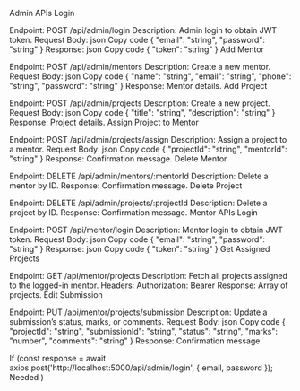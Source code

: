 Admin APIs
Login

Endpoint: POST /api/admin/login
Description: Admin login to obtain JWT token.
Request Body:
json
Copy code
{
  "email": "string",
  "password": "string"
}
Response:
json
Copy code
{
  "token": "string"
}
Add Mentor

Endpoint: POST /api/admin/mentors
Description: Create a new mentor.
Request Body:
json
Copy code
{
  "name": "string",
  "email": "string",
  "phone": "string",
  "password": "string"
}
Response: Mentor details.
Add Project

Endpoint: POST /api/admin/projects
Description: Create a new project.
Request Body:
json
Copy code
{
  "title": "string",
  "description": "string"
}
Response: Project details.
Assign Project to Mentor

Endpoint: POST /api/admin/projects/assign
Description: Assign a project to a mentor.
Request Body:
json
Copy code
{
  "projectId": "string",
  "mentorId": "string"
}
Response: Confirmation message.
Delete Mentor

Endpoint: DELETE /api/admin/mentors/:mentorId
Description: Delete a mentor by ID.
Response: Confirmation message.
Delete Project

Endpoint: DELETE /api/admin/projects/:projectId
Description: Delete a project by ID.
Response: Confirmation message.
Mentor APIs
Login

Endpoint: POST /api/mentor/login
Description: Mentor login to obtain JWT token.
Request Body:
json
Copy code
{
  "email": "string",
  "password": "string"
}
Response:
json
Copy code
{
  "token": "string"
}
Get Assigned Projects

Endpoint: GET /api/mentor/projects
Description: Fetch all projects assigned to the logged-in mentor.
Headers:
Authorization: Bearer <token>
Response: Array of projects.
Edit Submission

Endpoint: PUT /api/mentor/projects/submission
Description: Update a submission’s status, marks, or comments.
Request Body:
json
Copy code
{
  "projectId": "string",
  "submissionId": "string",
  "status": "string",
  "marks": "number",
  "comments": "string"
}
Response: Confirmation message.



If (const response = await axios.post('http://localhost:5000/api/admin/login', { email, password }); Needed
)
